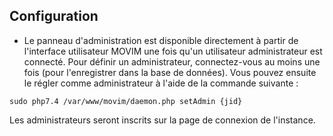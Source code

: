 ## Configuration

* Le panneau d'administration est disponible directement à partir de l'interface utilisateur MOVIM une fois qu'un utilisateur administrateur est connecté. Pour définir un administrateur, connectez-vous au moins une fois (pour l'enregistrer dans la base de données). Vous pouvez ensuite le régler comme administrateur à l'aide de la commande suivante :

```
sudo php7.4 /var/www/movim/daemon.php setAdmin {jid}
```

Les administrateurs seront inscrits sur la page de connexion de l'instance. 